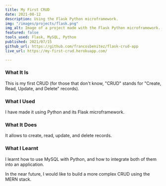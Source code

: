 ```yaml
---
title: My First CRUD
date: 2021-08-12
description: Using the Flask Python microframework.
img: "/images/projects/flask.png"
img_alt: Image of a project made with the Flask Python microframework.
featured: false
tools_used: Flask, MySQL, Python
published: 2021/07/15
github_url: https://github.com/francosbenitez/flask-crud-app
live_url: https://my-first-crud.herokuapp.com/

---
```

### What It Is
This is my first CRUD (for those that don't know, "CRUD" stands for "Create, Read, Update, and Delete" records). 

### What I Used
I have made it using Python and its Flask microframework. 

### What It Does
It allows to create, read, update, and delete records. 

### What I Learnt
I learnt how to use MySQL with Python, and how to integrate both of them into an application. 

In the near future, I would like to build a more complex CRUD using the MERN stack.
